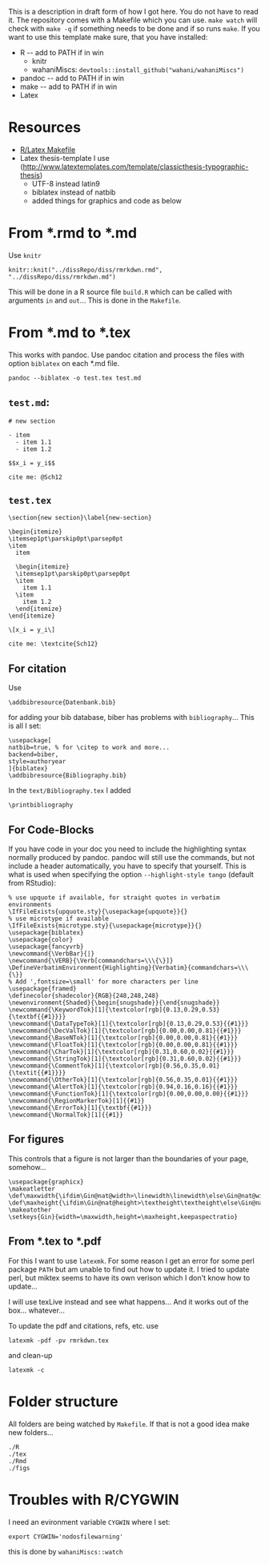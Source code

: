 This is a description in draft form of how I got here. You do not have to read it. The repository comes with a Makefile which you can use. `make watch` will check with `make -q` if something needs to be done and if so runs `make`. If you want to use this template make sure, that you have installed:
- R -- add to PATH if in win
    -  knitr
    -  wahaniMiscs: `devtools::install_github("wahani/wahaniMiscs")`
- pandoc -- add to PATH if in win
- make -- add to PATH if in win
- Latex

# Resources

- [R/Latex Makefile](http://robjhyndman.com/hyndsight/makefiles/)
- Latex thesis-template I use (http://www.latextemplates.com/template/classicthesis-typographic-thesis)
    - UTF-8 instead latin9
    - biblatex instead of natbib
    - added things for graphics and code as below
  
# From *.rmd to *.md

Use `knitr`

```
knitr::knit("../dissRepo/diss/rmrkdwn.rmd", "../dissRepo/diss/rmrkdwn.md")
```

This will be done in a R source file `build.R` which can be called with arguments `in` and `out`... This is done in the `Makefile`.


# From *.md to *.tex

This works with pandoc. Use pandoc citation and process the files with option `biblatex` on each *.md file.

```
pandoc --biblatex -o test.tex test.md
```

## `test.md`:

```
# new section

- item
  - item 1.1
  - item 1.2

$$x_i = y_i$$

cite me: @Sch12
```

## `test.tex`

```
\section{new section}\label{new-section}

\begin{itemize}
\itemsep1pt\parskip0pt\parsep0pt
\item
  item

  \begin{itemize}
  \itemsep1pt\parskip0pt\parsep0pt
  \item
    item 1.1
  \item
    item 1.2
  \end{itemize}
\end{itemize}

\[x_i = y_i\]

cite me: \textcite{Sch12}
```

## For citation

Use  

```
\addbibresource{Datenbank.bib}
```

for adding your bib database, biber has problems with `bibliography`... This is all I set:

```
\usepackage[
natbib=true, % for \citep to work and more...
backend=biber,
style=authoryear
]{biblatex}
\addbibresource{Bibliography.bib}
```

In the `text/Bibliography.tex` I added

```
\printbibliography
```

## For Code-Blocks

If you have code in your doc you need to include the highlighting syntax normally produced by pandoc. pandoc will still use the commands, but not include a header automatically, you have to specify that yourself. This is what is used when specifying the option `--highlight-style tango` (default from RStudio):

```
% use upquote if available, for straight quotes in verbatim environments
\IfFileExists{upquote.sty}{\usepackage{upquote}}{}
% use microtype if available
\IfFileExists{microtype.sty}{\usepackage{microtype}}{}
\usepackage{biblatex}
\usepackage{color}
\usepackage{fancyvrb}
\newcommand{\VerbBar}{|}
\newcommand{\VERB}{\Verb[commandchars=\\\{\}]}
\DefineVerbatimEnvironment{Highlighting}{Verbatim}{commandchars=\\\{\}}
% Add ',fontsize=\small' for more characters per line
\usepackage{framed}
\definecolor{shadecolor}{RGB}{248,248,248}
\newenvironment{Shaded}{\begin{snugshade}}{\end{snugshade}}
\newcommand{\KeywordTok}[1]{\textcolor[rgb]{0.13,0.29,0.53}{\textbf{{#1}}}}
\newcommand{\DataTypeTok}[1]{\textcolor[rgb]{0.13,0.29,0.53}{{#1}}}
\newcommand{\DecValTok}[1]{\textcolor[rgb]{0.00,0.00,0.81}{{#1}}}
\newcommand{\BaseNTok}[1]{\textcolor[rgb]{0.00,0.00,0.81}{{#1}}}
\newcommand{\FloatTok}[1]{\textcolor[rgb]{0.00,0.00,0.81}{{#1}}}
\newcommand{\CharTok}[1]{\textcolor[rgb]{0.31,0.60,0.02}{{#1}}}
\newcommand{\StringTok}[1]{\textcolor[rgb]{0.31,0.60,0.02}{{#1}}}
\newcommand{\CommentTok}[1]{\textcolor[rgb]{0.56,0.35,0.01}{\textit{{#1}}}}
\newcommand{\OtherTok}[1]{\textcolor[rgb]{0.56,0.35,0.01}{{#1}}}
\newcommand{\AlertTok}[1]{\textcolor[rgb]{0.94,0.16,0.16}{{#1}}}
\newcommand{\FunctionTok}[1]{\textcolor[rgb]{0.00,0.00,0.00}{{#1}}}
\newcommand{\RegionMarkerTok}[1]{{#1}}
\newcommand{\ErrorTok}[1]{\textbf{{#1}}}
\newcommand{\NormalTok}[1]{{#1}}
```

## For figures

This controls that a figure is not larger than the boundaries of your page, somehow...
```
\usepackage{graphicx}
\makeatletter
\def\maxwidth{\ifdim\Gin@nat@width>\linewidth\linewidth\else\Gin@nat@width\fi}
\def\maxheight{\ifdim\Gin@nat@height>\textheight\textheight\else\Gin@nat@height\fi}
\makeatother
\setkeys{Gin}{width=\maxwidth,height=\maxheight,keepaspectratio}
```



## From *.tex to *.pdf

For this I want to use `latexmk`. For some reason I get an error for some perl package `PATH` but am unable to find out how to update it. I tried to update perl, but miktex seems to have its own verison which I don't know how to update...

I will use texLive instead and see what happens... And it works out of the box... whatever...

To update the pdf and citations, refs, etc. use

```
latexmk -pdf -pv rmrkdwn.tex
```

and clean-up

```
latexmk -c
```

# Folder structure

All folders are being watched by `Makefile`. If that is not a good idea make new folders...

```
./R
./tex
./Rmd
./figs
```

# Troubles with R/CYGWIN

I need an evironment variable `CYGWIN` where I set:

```
export CYGWIN='nodosfilewarning'
```

this is done by `wahaniMiscs::watch`
